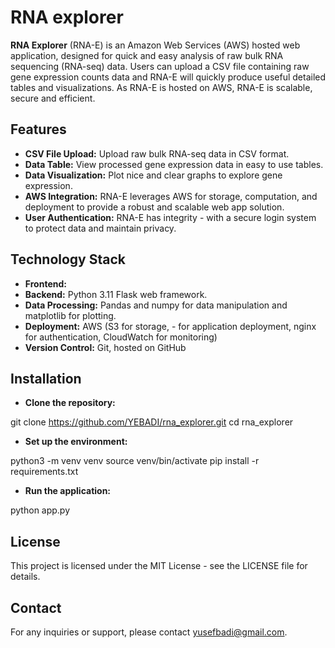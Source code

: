 # RNA explorer

**RNA Explorer** (RNA-E) is an Amazon Web Services (AWS) hosted web application, designed for quick and easy analysis of raw bulk RNA sequencing (RNA-seq) data. Users can upload a CSV file containing raw  gene expression counts data and RNA-E will quickly produce useful detailed tables and visualizations. As RNA-E is hosted on AWS, RNA-E is scalable, secure and efficient.

## Features

- **CSV File Upload:** Upload raw bulk RNA-seq data in CSV format.
- **Data Table:** View processed gene expression data in easy to use tables.
- **Data Visualization:** Plot nice and clear graphs to explore gene expression.
- **AWS Integration:** RNA-E leverages AWS for storage, computation, and deployment to provide a robust and scalable web app solution.
- **User Authentication:** RNA-E has integrity - with a secure login system to protect data and maintain privacy.

## Technology Stack

- **Frontend:** 
- **Backend:** Python 3.11 Flask web framework.
- **Data Processing:** Pandas and numpy for data manipulation and matplotlib for plotting.
- **Deployment:** AWS (S3 for storage, - for application deployment, nginx for authentication, CloudWatch for monitoring)
- **Version Control:** Git, hosted on GitHub

## Installation

- **Clone the repository:** 

git clone https://github.com/YEBADI/rna_explorer.git
cd rna_explorer

- **Set up the environment:**

python3 -m venv venv
source venv/bin/activate
pip install -r requirements.txt

- **Run the application:**

python app.py

## License
This project is licensed under the MIT License - see the LICENSE file for details.

## Contact
For any inquiries or support, please contact yusefbadi@gmail.com.
